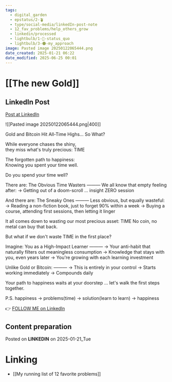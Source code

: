 ```yaml
---
tags:
  - digital_garden
  - epstatus/2-🪴
  - type/social-media/linkedIn-post-note
  - 12_fav_problems/help_others_grow
  - linkedin/processed
  - lightbulb/1-🔴-status_quo
  - lightbulb/3-🟠-my_approach
image: Pasted image 20250122065444.png
date_created: 2025-01-21 06:22
date_modified: 2025-06-25 00:01
---
```

# [[The new Gold]]

## LinkedIn Post

[Post at LinkedIn](https://www.linkedin.com/posts/sebastiankamilli_gold-and-bitcoin-hit-all-time-highs-so-activity-7287363315884802048-vHSa?utm_source=share&utm_medium=member_desktop)
  
![[Pasted image 20250122065444.png|400]]

Gold and Bitcoin Hit All-Time Highs... So What?

While everyone chases the shiny,  
they miss what's truly precious: TIME

The forgotten path to happiness:  
Knowing you spent your time well.

Do you spend your time well?

There are:
The Obvious Time Wasters
———
We all know that empty feeling after:
→ Getting out of a doom-scroll ... insight ZERO session

And there are:
The Sneaky Ones
———
Less obvious, but equally wasteful:
→ Reading a non-fiction book, just to forget 90% within a week
→ Buying a course, attending first sessions, then letting it linger

It all comes down to wasting our most precious asset: TIME
No coin, no metal can buy that back.

But what if we don't waste TIME in the first place?

Imagine: You as a High-Impact Learner
———
→ Your anti-habit that naturally filters out meaningless consumption
→ Knowledge that stays with you, even years later
→ You're growing with each learning investment

Unlike Gold or Bitcoin:
———
→ This is entirely in your control
→ Starts working immediately
→ Compounds daily

Your path to happiness waits at your doorstep ... let's walk the first steps together. 

P.S.
happiness → problems(time) → solution(learn to learn) → happiness

👉 [FOLLOW ME on LinkedIn](https://www.linkedin.com/comm/mynetwork/discovery-see-all?usecase=PEOPLE_FOLLOWS&followMember=sebastiankamilli)

## Content preparation

Posted on **LINKEDIN** on 2025-01-21_Tue

# Linking

+ [[My running list of 12 favorite problems]]